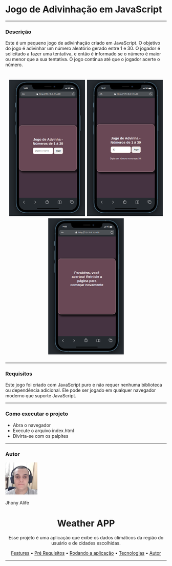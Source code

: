 # Jogo de Adivinhação em JavaScript

---

### Descrição

Este é um pequeno jogo de adivinhação criado em JavaScript. O objetivo do jogo é adivinhar um número aleatório gerado entre 1 e 30. O jogador é solicitado a fazer uma tentativa, e então é informado se o número é maior ou menor que a sua tentativa. O jogo continua até que o jogador acerte o número.

<h1 align="center">
  <img alt="mobile" title="Advinha" src="./assets/img/mobile.png" height="425" />
  <img alt="menor" title="Advinha menor" src="./assets/img/menor.png" height="425" />
  <img alt="win" title="Advinha win" src="./assets/img/win.png" height="425" />

</h1>

---

### Requisitos

Este jogo foi criado com JavaScript puro e não requer nenhuma biblioteca ou dependência adicional. Ele pode ser jogado em qualquer navegador moderno que suporte JavaScript.

---

### Como executar o projeto

- Abra o navegador
- Execute o arquivo index.html
- Divirta-se com os palpites

---

### Autor

<div>
    <img src="./assets/img/JhonyAlife.jpeg" width="100px" heigth="100px">
    <p>Jhony Alife</p>
</div>

<h1 align="center">Weather APP</h1>

<p align="center">Esse projeto é uma aplicação que exibe os dados climáticos da região do usuário e de cidades escolhidas.</p>

<p align="center">
 <a href="#features">Features</a> •
 <a href="#pré-requisitos">Pré Requisitos</a> •
 <a href="#rodando-o-mobile">Rodando a aplicação</a> •
 <a href="#tecnologias">Tecnologias</a> •
 <a href="#autor">Autor</a>
</p>

---

<br>


